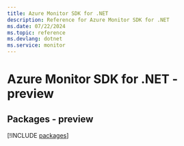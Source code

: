 ```yaml
---
title: Azure Monitor SDK for .NET
description: Reference for Azure Monitor SDK for .NET
ms.date: 07/22/2024
ms.topic: reference
ms.devlang: dotnet
ms.service: monitor
---
```

# Azure Monitor SDK for .NET - preview
## Packages - preview
[!INCLUDE [packages](monitor-index.md)]